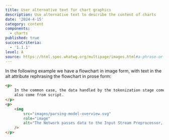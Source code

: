 ```yaml
---
title: User alternative text for chart graphics
description: Use alternative text to describe the content of charts
date: '2024-4-15'
category: content
components:
  - charts
published: true
successCriteria:
  - '1.1.1'
level: A
source: https://html.spec.whatwg.org/multipage/images.html#a-phrase-or-paragraph-with-an-alternative-graphical-representation:-charts,-diagrams,-graphs,-maps,-illustrations
---
```


In the following example we have a flowchart in image form, with text in the alt attribute rephrasing the flowchart in prose form:

```html
<p>
	In the common case, the data handled by the tokenization stage comes from the network, but it can
	also come from script.
</p>
<p>
	<img
		src="images/parsing-model-overview.svg"
		role="image"
		alt="The Network passes data to the Input Stream Preprocessor, which passes it to the Tokenizer, which passes it to the Tree Construction stage. From there, data goes to both the DOM and to Script Execution. Script Execution is linked to the DOM, and, using document.write(), passes data to the Tokenizer."
	/>
</p>
```
